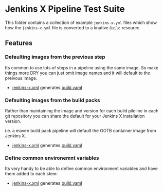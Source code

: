 # Jenkins X Pipeline Test Suite

This folder contains a collection of example `jenkins-x.yml` files which show how the `jenkins-x.yml` file is converted to a knative `Build` resource

## Features

### Defaulting images from the previous step

Its common to use lots of steps in a pipeline using the same image. So make things more DRY you can just omit image names and it will default to the preivous image.

* [jenkins-x.xml](default_image_from_previous_step/jenkins-x.yml#L12) generates [build.yaml](default_image_from_previous_step/expected-build-release.yml)


### Defaulting images from the build packs

Rather than maintaining the image and version for each build pileline in each git repository you can share the default for your Jenkins X installation version.

i.e. a maven build pack pipeline will default the OOTB container image from Jenkins X.

* [jenkins-x.xml](default_image_from_pod_templates/jenkins-x.yml#L12) generates [build.yaml](default_image_from_pod_templates/expected-build-release.yml)

### Define common environemnt variables

Its very handy to be able to define common environment variables and have them added to each stem:

* [jenkins-x.xml](add_common_envvars/jenkins-x.yml#L5-L7) generates [build.yaml](add_common_envvars/expected-build-release.yml)


